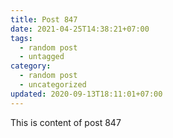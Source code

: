 ```yaml
---
title: Post 847
date: 2021-04-25T14:38:21+07:00
tags:
  - random post
  - untagged
category:
  - random post
  - uncategorized
updated: 2020-09-13T18:11:01+07:00
---
```

This is content of post 847